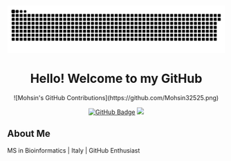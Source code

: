 <!-- Contribution Snake at the top -->
![Contribution Snake](https://github.com/Mohsin32525/mohsin-bhat/raw/refs/heads/main/dist/snake.svg)

<h1 align="center">Hello! Welcome to my GitHub</h1>

<p align="center">
  <!-- Real GitHub contributions graph -->
  ![Mohsin's GitHub Contributions](https://github.com/Mohsin32525.png)
</p>

<p align="center">
  <a href="https://github.com/Mohsin32525"><img src="https://img.shields.io/github/followers/Mohsin32525?label=Follow&style=social" alt="GitHub Badge"></a>
  <a href="mailto:bhatjones@gmail.com"><img src="https://img.shields.io/badge/email-Contact-yellow?style=flat&logo=gmail"></a>
</p>

<h2>About Me</h2>
<p>MS in Bioinformatics | Italy | GitHub Enthusiast</p>
